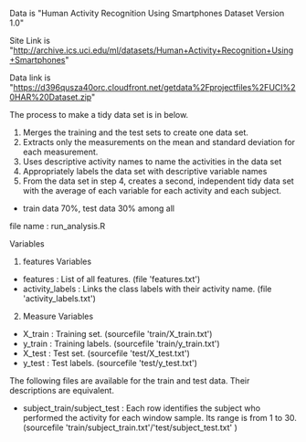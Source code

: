 Data is "Human Activity Recognition Using Smartphones Dataset Version 1.0"

Site Link is "http://archive.ics.uci.edu/ml/datasets/Human+Activity+Recognition+Using+Smartphones"

Data link is "https://d396qusza40orc.cloudfront.net/getdata%2Fprojectfiles%2FUCI%20HAR%20Dataset.zip"


The process to make a tidy data set is in below.

1.  Merges the training and the test sets to create one data set.
2.  Extracts only the measurements on the mean and standard deviation for each measurement. 
3.  Uses descriptive activity names to name the activities in the data set
4.  Appropriately labels the data set with descriptive variable names
5.  From the data set in step 4, creates a second, independent tidy data set with the average of each variable for each activity and each subject.

* train data 70%, test data 30% among all


file name : run_analysis.R

Variables
1. features Variables
- features : List of all features. (file 'features.txt')
- activity_labels : Links the class labels with their activity name. (file 'activity_labels.txt')

2. Measure Variables
- X_train : Training set. (sourcefile 'train/X_train.txt')
- y_train : Training labels. (sourcefile 'train/y_train.txt')
- X_test : Test set. (sourcefile 'test/X_test.txt')
- y_test : Test labels. (sourcefile 'test/y_test.txt')

The following files are available for the train and test data. Their descriptions are equivalent. 
- subject_train/subject_test : Each row identifies the subject who performed the activity for each window sample. Its range is from 1 to 30. (sourcefile 'train/subject_train.txt'/'test/subject_test.txt' )



